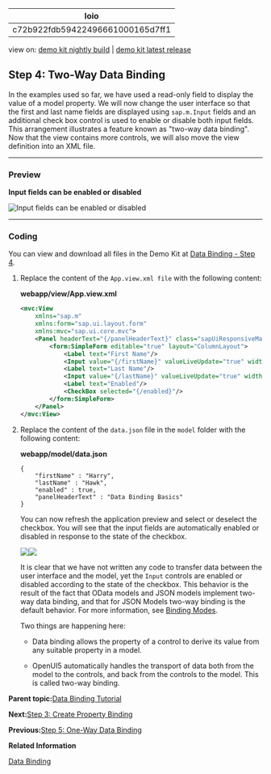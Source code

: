 <!-- loioc72b922fdb59422496661000165d7ff1 -->

| loio |
| -----|
| c72b922fdb59422496661000165d7ff1 |

<div id="loio">

view on: [demo kit nightly build](https://sdk.openui5.org/nightly/#/topic/c72b922fdb59422496661000165d7ff1) | [demo kit latest release](https://sdk.openui5.org/topic/c72b922fdb59422496661000165d7ff1)</div>

## Step 4: Two-Way Data Binding

In the examples used so far, we have used a read-only field to display the value of a model property. We will now change the user interface so that the first and last name fields are displayed using `sap.m.Input` fields and an additional check box control is used to enable or disable both input fields. This arrangement illustrates a feature known as "two-way data binding". Now that the view contains more controls, we will also move the view definition into an XML file.

***

### Preview

  
  
**Input fields can be enabled or disabled**

![](images/loio61d68f167778425bbdd2abd7d550ae65_HiRes.png "Input fields can be enabled or disabled")

***

### Coding

You can view and download all files in the Demo Kit at [Data Binding - Step 4](https://sdk.openui5.org/entity/sap.ui.core.tutorial.databinding/sample/sap.ui.core.tutorial.databinding.04).

1.  Replace the content of the `App.view.xml file` with the following content:

    **webapp/view/App.view.xml**

    ```xml
    <mvc:View
    	xmlns="sap.m"
    	xmlns:form="sap.ui.layout.form"
    	xmlns:mvc="sap.ui.core.mvc">
    	<Panel headerText="{/panelHeaderText}" class="sapUiResponsiveMargin" width="auto">
    		<form:SimpleForm editable="true" layout="ColumnLayout">
    			<Label text="First Name"/>
    			<Input value="{/firstName}" valueLiveUpdate="true" width="200px" enabled="{/enabled}"/>
    			<Label text="Last Name"/>
    			<Input value="{/lastName}" valueLiveUpdate="true" width="200px" enabled="{/enabled}"/>
    			<Label text="Enabled"/>
    			<CheckBox selected="{/enabled}"/>
    		</form:SimpleForm>
    	</Panel>
    </mvc:View>
    ```

2.  Replace the content of the `data.json` file in the `model` folder with the following content:

    **webapp/model/data.json**

    ```
    {
    	"firstName" : "Harry",
    	"lastName" : "Hawk",
    	"enabled" : true,
    	"panelHeaderText" : "Data Binding Basics"
    }
    ```

    You can now refresh the application preview and select or deselect the checkbox. You will see that the input fields are automatically enabled or disabled in response to the state of the checkbox.

    ![](images/loio61d68f167778425bbdd2abd7d550ae65_HiRes.png)![](images/loio6222561089bb4559beafb33b456bc8d4_HiRes.png)

    It is clear that we have not written any code to transfer data between the user interface and the model, yet the `Input` controls are enabled or disabled according to the state of the checkbox. This behavior is the result of the fact that OData models and JSON models implement two-way data binding, and that for JSON Models two-way binding is the default behavior. For more information, see [Binding Modes](Data_Binding_68b9644.md#loio68b9644a253741e8a4b9e4279a35c247__section_BindingModes).

    Two things are happening here:

    -   Data binding allows the property of a control to derive its value from any suitable property in a model.

    -   OpenUI5 automatically handles the transport of data both from the model to the controls, and back from the controls to the model. This is called two-way binding.



**Parent topic:**[Data Binding Tutorial](Data_Binding_Tutorial_e531093.md "In this tutorial, we will explain the concepts of data binding in OpenUI5.")

**Next:**[Step 3: Create Property Binding](Step_3_Create_Property_Binding_d70e989.md "Although there is no visible difference, the text on the screen is now derived from model data.")

**Previous:**[Step 5: One-Way Data Binding](Step_5_One_Way_Data_Binding_88756c0.md "In contrast to the two-way binding behavior shown above, one-way data binding is also possible. Here, data is transported in one direction only: from the model, through the binding instance to the consumer (usually the property of a control), but never in the other direction. In this example, we will change the previous example to use one-way data binding. This will illustrate how the flow of data from the user interface back to the model can be switched off if required.")

**Related Information**  


[Data Binding](Data_Binding_68b9644.md "You use data binding to bind UI elements to data sources to keep the data in sync and allow data editing on the UI.")


